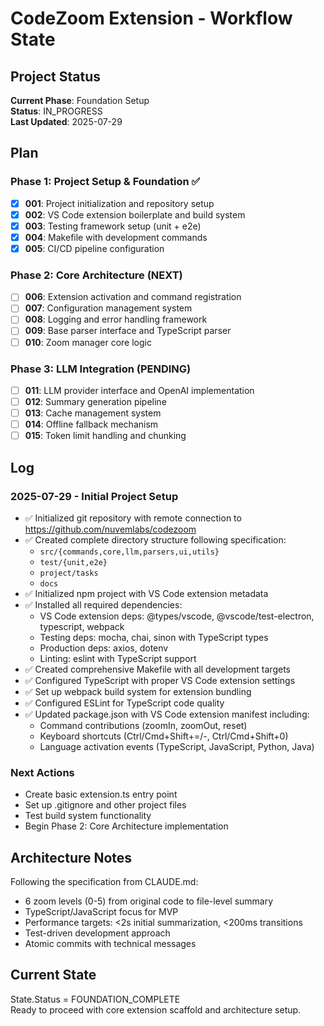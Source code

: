 # CodeZoom Extension - Workflow State

## Project Status
**Current Phase**: Foundation Setup  
**Status**: IN_PROGRESS  
**Last Updated**: 2025-07-29

## Plan

### Phase 1: Project Setup & Foundation ✅
- [x] **001**: Project initialization and repository setup
- [x] **002**: VS Code extension boilerplate and build system  
- [x] **003**: Testing framework setup (unit + e2e)
- [x] **004**: Makefile with development commands
- [x] **005**: CI/CD pipeline configuration

### Phase 2: Core Architecture (NEXT)
- [ ] **006**: Extension activation and command registration
- [ ] **007**: Configuration management system
- [ ] **008**: Logging and error handling framework
- [ ] **009**: Base parser interface and TypeScript parser
- [ ] **010**: Zoom manager core logic

### Phase 3: LLM Integration (PENDING)
- [ ] **011**: LLM provider interface and OpenAI implementation
- [ ] **012**: Summary generation pipeline
- [ ] **013**: Cache management system
- [ ] **014**: Offline fallback mechanism
- [ ] **015**: Token limit handling and chunking

## Log

### 2025-07-29 - Initial Project Setup
- ✅ Initialized git repository with remote connection to https://github.com/nuvemlabs/codezoom
- ✅ Created complete directory structure following specification:
  - `src/{commands,core,llm,parsers,ui,utils}`
  - `test/{unit,e2e}`
  - `project/tasks`
  - `docs`
- ✅ Initialized npm project with VS Code extension metadata
- ✅ Installed all required dependencies:
  - VS Code extension deps: @types/vscode, @vscode/test-electron, typescript, webpack
  - Testing deps: mocha, chai, sinon with TypeScript types
  - Production deps: axios, dotenv
  - Linting: eslint with TypeScript support
- ✅ Created comprehensive Makefile with all development targets
- ✅ Configured TypeScript with proper VS Code extension settings
- ✅ Set up webpack build system for extension bundling
- ✅ Configured ESLint for TypeScript code quality
- ✅ Updated package.json with VS Code extension manifest including:
  - Command contributions (zoomIn, zoomOut, reset)
  - Keyboard shortcuts (Ctrl/Cmd+Shift+=/-, Ctrl/Cmd+Shift+0)
  - Language activation events (TypeScript, JavaScript, Python, Java)

### Next Actions
- Create basic extension.ts entry point
- Set up .gitignore and other project files
- Test build system functionality
- Begin Phase 2: Core Architecture implementation

## Architecture Notes
Following the specification from CLAUDE.md:
- 6 zoom levels (0-5) from original code to file-level summary
- TypeScript/JavaScript focus for MVP
- Performance targets: <2s initial summarization, <200ms transitions
- Test-driven development approach
- Atomic commits with technical messages

## Current State
State.Status = FOUNDATION_COMPLETE  
Ready to proceed with core extension scaffold and architecture setup.